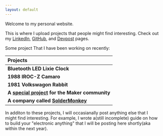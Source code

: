 ```yaml
---
layout: default
---
```


Welcome to my personal website.

This is where I upload projects that people might find interesting.
Check out my [LinkedIn], [GitHub], and [Devpost] pages.

  [LinkedIn]: https://www.linkedin.com/in/brian-glen-698756129/
  [GitHub]: https://github.com/bglen
  [Devpost]: https://devpost.com/BrianGlen

Some project That I have been working on recently:

| Projects
|:----------
| **Bluetooth LED Lixie Clock**
| **1988 IROC-Z Camaro**
| **1981 Volkswagon Rabbit**
| **A [special project] for the Maker community**
| **A company called** [**SolderMonkey**]

  [special project]: http://www.brianglen.com/ProjectSource/
  [**SolderMonkey**]: https://www.thesoldermonkey.com

In additon to these projects, I will occasianally post anything else that I might find interesting. For example, I wrote a(still incomplete) guide on how to build your "electronic anything" that I will be posting here shortly(aka within the next year).